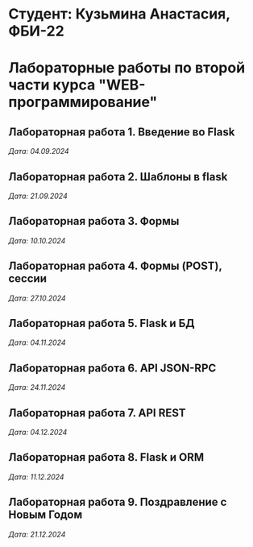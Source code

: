 # Студент: Кузьмина Анастасия, ФБИ-22

# Лабораторные работы по второй части курса "WEB-программирование"

## Лабораторная работа 1. Введение во Flask

*Дата: 04.09.2024*

## Лабораторная работа 2. Шаблоны в flask

*Дата: 21.09.2024*


## Лабораторная работа 3. Формы

*Дата: 10.10.2024*


## Лабораторная работа 4. Формы (POST), сессии

*Дата: 27.10.2024*


## Лабораторная работа 5. Flask и БД

*Дата: 04.11.2024*


## Лабораторная работа 6. API JSON-RPC

*Дата: 24.11.2024*


## Лабораторная работа 7. API REST

*Дата: 04.12.2024*


## Лабораторная работа 8. Flask и ORM

*Дата: 11.12.2024*


## Лабораторная работа 9. Поздравление с Новым Годом

*Дата: 21.12.2024*

